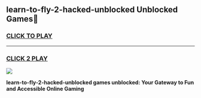 
## learn-to-fly-2-hacked-unblocked Unblocked Games👋
<h3>
<a href="https://news.freeplayer.one?title=learn-to-fly-2-hacked-unblocked&ref=16F">CLICK TO PLAY</a></h3>
<hr>

<h3>
<a href="https://news.freeplayer.one?title=learn-to-fly-2-hacked-unblocked&ref=16F">CLICK 2 PLAY</a>
  
</h3>

<a href="https://news.freeplayer.one?title=learn-to-fly-2-hacked-unblocked&ref=16F/"><img src="https://clearcache.store/games.png"></a>


**learn-to-fly-2-hacked-unblocked games unblocked: Your Gateway to Fun and Accessible Online Gaming**

